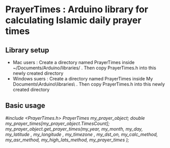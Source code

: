 # PrayerTimes : Arduino  library for calculating Islamic daily prayer times

## Library setup

* Mac users :  Create a directory named PrayerTimes inside ~/Documents/Arduino/libraries/ . Then copy PrayerTimes.h into this newly created directory
* Windows suers : Create a directory named PrayerTimes inside My Documents\Arduino\libraries\ . Then copy PrayerTimes.h into this newly created directory

## Basic usage

_#include <PrayerTimes.h>_
_PrayerTimes my_prayer_object;_
_double my_prayer_times[my_prayer_object.TimesCount];_
_my_prayer_object.get_prayer_times(my_year, my_month, my_day, my_latitude , my_longitude , my_timezone , my_dst_on, my_calc_method, my_asr_method, my_high_lats_method, my_prayer_times );_


